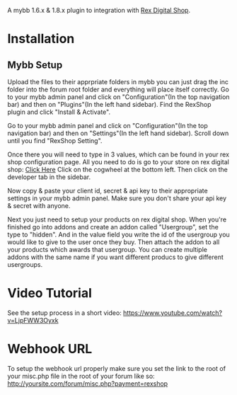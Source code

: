A mybb 1.6.x & 1.8.x plugin to integration with [Rex Digital Shop](https://shop.rexdigital.group).

# Installation
## Mybb Setup
Upload the files to their apprpriate folders in mybb you can just drag the inc folder into the forum root folder and everything will place itself correctly.
Go to your mybb admin panel and click on "Configuration"(In the top navigation bar) and then on "Plugins"(In the left hand sidebar).
Find the RexShop plugin and click "Install & Activate".

Go to your mybb admin panel and click on "Configuration"(In the top navigation bar) and then on "Settings"(In the left hand sidebar).
Scroll down until you find "RexShop Setting".

Once there you will need to type in 3 values, which can be found in your rex shop configuration page.
All you need to do is go to your store on rex digital shop: [Click Here](https://shop.rexdigital.group/merchant)
Click on the cogwheel at the bottom left.
Then click on the developer tab in the sidebar.

Now copy & paste your client id, secret & api key to their appropriate settings in your mybb admin panel.
Make sure you don't share your api key & secret with anyone.

Next you just need to setup your products on rex digital shop.
When you're finished go into addons and create an addon called "Usergroup", set the type to "hidden".
And in the value field you write the id of the usergroup you would like to give to the user once they buy.
Then attach the addon to all your products which awards that usergroup.
You can create multiple addons with the same name if you want different producs to give different usergroups.

# Video Tutorial
See the setup process in a short video:
https://www.youtube.com/watch?v=LjpFWW3Oyxk

# Webhook URL
To setup the webhook url properly make sure you set the link to the root of your misc.php file in the root of your forum like so:
http://yoursite.com/forum/misc.php?payment=rexshop
